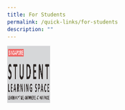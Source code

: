 ```yaml
---
title: For Students
permalink: /quick-links/for-students
description: ""
---
```

<a href="https://vle.learning.moe.edu.sg/login">
<img src="/images/SLS%20Logo.png" width="100" height="132">
</a>
